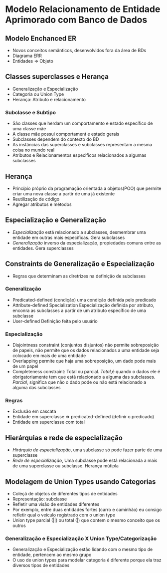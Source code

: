 # Modelo Relacionamento de Entidade Aprimorado com Banco de Dados
## Modelo Enchanced ER
- Novos conceitos semânticos, desenvolvidos fora da área de BDs
- Diagrama ERR
- Entidades => Objeto

## Classes superclasses e Herança
- Generalização e Especialização
- Categoria ou Union Type
- Herança: Atributo e relacionamento

### Subclasse e Subtipo
- São classes que herdam um comportamento e estado específico de uma classe mãe
- A classe mãe possui comportament e estado  gerais
- Subclasses dependem do contexto do BD
- As instâncias das superclasses e subclasses representam a mesma coisa no mundo real
- Atributos e Relacionamentos especificos relacionados a algumas subclasses

## Herança
- Princípio próprio da programação orientada a objetos(POO) que permite criar uma nova  classe a partir de uma já existente
- Reutilização de código 
- Agregar atributos e métodos

## Especialização e Generalização
- _Especialização_ está relacionado a subclasses, desmembrar uma entidade em outras mais específicas. Gera subclasses
- _Generalização_ inverso da especialização, propiedades comuns entre as  entidades. Gera superclasses

## Constraints de Generalização e Especialização 
- Regras que determinam as diretrizes na definição de subclasses
### Generalização
- Predicated-defined (condição) uma condição definida pelo predicado
- Attribute-defined Specialization Especialização definida por atributo, enconra as subclasses a partir de um atributo específico de uma subclasse
- User-defined Definição feita pelo usuário

### Especialização
- Disjointness constraint (conjuntos disjuntos) não permite sobreposição de papeis, não permite que os dados relacionados a uma entidade seja colocado em mais de uma entidade
- Overlapping permite que haja uma sobreposição, um dado pode mais de um papel
- Completeness constraint: Total ou parcial. 
_Total_,é quando o dados ele é obrigatoriamente tem que está relacionado a alguma das subclasses.
_Parcial_, significa que não o dado pode ou não está relacionado a alguma das subclasses

### Regras
- Exclusão em cascata
- Entidade em superclasse => predicated-defined (definir o predicado)
- Entidade em superclasse com total 

## Hierárquias e rede de especialização
- _Hirárquia de especialização_, uma subclasse só pode fazer parte de uma superclasse
- _Rede de especialização_, Uma subclasse pode está relacionada a mais de uma superclasse ou subclasse. Herança mútipla

## Modelagem de Union Types usando Categorias
- Coleçã de objetos de diferentes tipos de entidades
- Representação: subclasse
- Refletir uma visão de entidades diferentes
- Por exemplo, entre duas entidades fortes (carro e caminhão) eu consigo refletir qual o veículo registrado com o union type
- Union type parcial (||) ou total (|) que contem o mesmo conceito que os outros

### Generalização e Especialização X Union Type/Categorização
- Generalização e Especialização estão lidando com o mesmo tipo de entidade, pertencem ao mesmo grupo
- O uso de union types para modelar categoria é diferente porque ela traz diversos tipos de entidades

